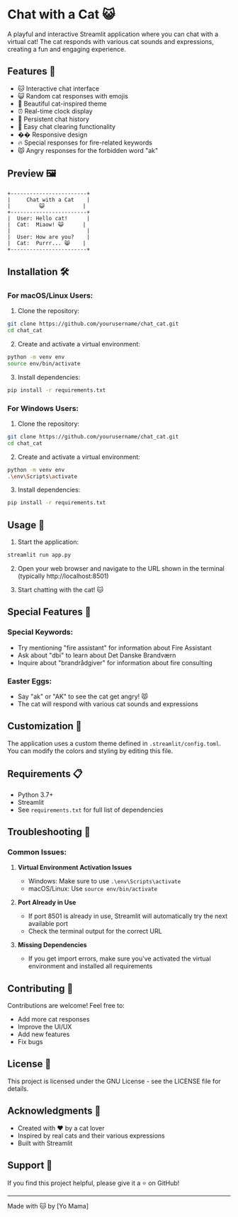 # Chat with a Cat 😺

A playful and interactive Streamlit application where you can chat with a virtual cat! The cat responds with various cat sounds and expressions, creating a fun and engaging experience.

## Features 🌟

- 🐱 Interactive chat interface
- 😺 Random cat responses with emojis
- 🎨 Beautiful cat-inspired theme
- ⏰ Real-time clock display
- 💬 Persistent chat history
- 🧹 Easy chat clearing functionality
- �� Responsive design
- 🔥 Special responses for fire-related keywords
- 😾 Angry responses for the forbidden word "ak"

## Preview 🖼️

```
+------------------------+
|     Chat with a Cat    |
|         😺            |
+------------------------+
|  User: Hello cat!      |
|  Cat:  Miaow! 😺      |
|                        |
|  User: How are you?    |
|  Cat:  Purrr... 😸    |
+------------------------+
```

## Installation 🛠️

### For macOS/Linux Users:

1. Clone the repository:
```bash
git clone https://github.com/yourusername/chat_cat.git
cd chat_cat
```

2. Create and activate a virtual environment:
```bash
python -m venv env
source env/bin/activate
```

3. Install dependencies:
```bash
pip install -r requirements.txt
```

### For Windows Users:

1. Clone the repository:
```bash
git clone https://github.com/yourusername/chat_cat.git
cd chat_cat
```

2. Create and activate a virtual environment:
```bash
python -m venv env
.\env\Scripts\activate
```

3. Install dependencies:
```bash
pip install -r requirements.txt
```

## Usage 🚀

1. Start the application:
```bash
streamlit run app.py
```

2. Open your web browser and navigate to the URL shown in the terminal (typically http://localhost:8501)

3. Start chatting with the cat! 🐱

## Special Features 🎯

### Special Keywords:
- Try mentioning "fire assistant" for information about Fire Assistant
- Ask about "dbi" to learn about Det Danske Brandværn
- Inquire about "brandrådgiver" for information about fire consulting

### Easter Eggs:
- Say "ak" or "AK" to see the cat get angry! 😾
- The cat will respond with various cat sounds and expressions

## Customization 🎨

The application uses a custom theme defined in `.streamlit/config.toml`. You can modify the colors and styling by editing this file.

## Requirements 📋

- Python 3.7+
- Streamlit
- See `requirements.txt` for full list of dependencies

## Troubleshooting 🔧

### Common Issues:

1. **Virtual Environment Activation Issues**
   - Windows: Make sure to use `.\env\Scripts\activate`
   - macOS/Linux: Use `source env/bin/activate`

2. **Port Already in Use**
   - If port 8501 is already in use, Streamlit will automatically try the next available port
   - Check the terminal output for the correct URL

3. **Missing Dependencies**
   - If you get import errors, make sure you've activated the virtual environment and installed all requirements

## Contributing 🤝

Contributions are welcome! Feel free to:
- Add more cat responses
- Improve the UI/UX
- Add new features
- Fix bugs

## License 📄

This project is licensed under the GNU License - see the LICENSE file for details.

## Acknowledgments 🙏

- Created with ❤️ by a cat lover
- Inspired by real cats and their various expressions
- Built with Streamlit

## Support 💖

If you find this project helpful, please give it a ⭐️ on GitHub!

---

Made with 🐱 by [Yo Mama] 
